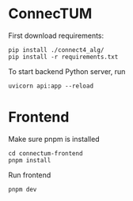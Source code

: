 # ConnecTUM
First download requirements:
```
pip install ./connect4_alg/
pip install -r requirements.txt
```
To start backend Python server, run 
```
uvicorn api:app --reload
```

# Frontend
Make sure pnpm is installed
```
cd connectum-frontend
pnpm install
```
Run frontend
```
pnpm dev
```
